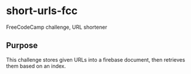 # short-urls-fcc
FreeCodeCamp challenge, URL shortener

## Purpose
This challenge stores given URLs into a firebase document, then retrieves them based on an index.
